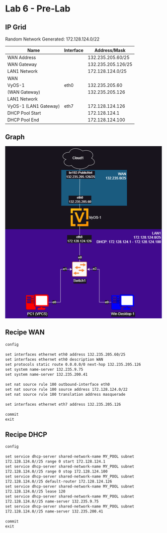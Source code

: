 # Lab 6 - Pre-Lab

## IP Grid

Random Network Generated: 172.128.124.0/22

| Name | Interface | Address/Mask |
| ---- | --------- | ------------ |
|WAN Address || 132.235.205.60/25 |
|WAN Gateway || 132.235.205.126/25 |
|LAN1 Network ||  172.128.124.0/25 |
|WAN  |||
|VyOS-1 | eth0 |132.235.205.60|
|(WAN Gateway) | | 132.235.205.126|
|LAN1 Network  |||
|VyOS-1 (LAN1 Gateway)| eth7 | 172.128.124.126 |
|DHCP Pool Start| | 172.128.124.1 |
|DHCP Pool End  || 172.128.124.100 |

## Graph

![Graph](/Data%20Networking%20(ITS%202300)/Lab%206/Lab%206%20-%20Diagram.png)

## Recipe WAN

    config

    set interfaces ethernet eth0 address 132.235.205.60/25
    set interfaces ethernet eth0 description WAN
    set protocols static route 0.0.0.0/0 next-hop 132.235.205.126
    set system name-server 132.235.9.75
    set system name-server 132.235.200.41

    set nat source rule 100 outbound-interface eth0
    set nat source rule 100 source address 172.128.124.0/22
    set nat source rule 100 translation address masquerade

    set interfaces ethernet eth7 address 132.235.205.126

    commit
    exit

## Recipe DHCP

    config

    set service dhcp-server shared-network-name MY_POOL subnet 172.128.124.0//25 range 0 start 172.128.124.1
    set service dhcp-server shared-network-name MY_POOL subnet 172.128.124.0//25 range 0 stop 172.128.124.100
    set service dhcp-server shared-network-name MY_POOL subnet 172.128.124.0//25 default-router 172.128.124.126
    set service dhcp-server shared-network-name MY_POOL subnet 172.128.124.0//25 lease 120
    set service dhcp-server shared-network-name MY_POOL subnet 172.128.124.0//25 name-server 132.235.9.75
    set service dhcp-server shared-network-name MY_POOL subnet 172.128.124.0//25 name-server 132.235.200.41

    commit
    exit
